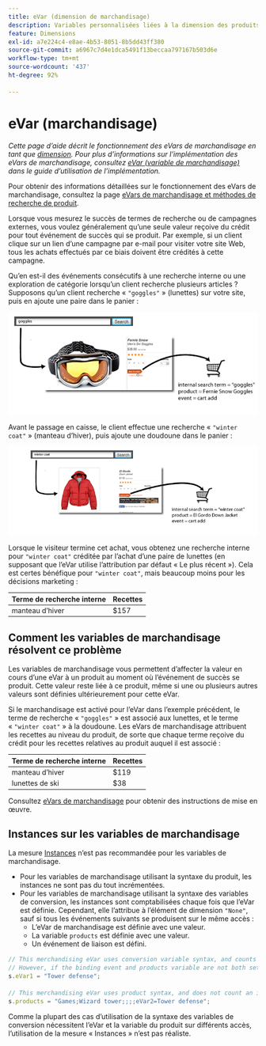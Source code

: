 ```yaml
---
title: eVar (dimension de marchandisage)
description: Variables personnalisées liées à la dimension des produits.
feature: Dimensions
exl-id: a7e224c4-e8ae-4b53-8051-8b5dd43ff380
source-git-commit: a6967c7d4e1dca5491f13beccaa797167b503d6e
workflow-type: tm+mt
source-wordcount: '437'
ht-degree: 92%

---
```


# eVar (marchandisage)

*Cette page d’aide décrit le fonctionnement des eVars de marchandisage en tant que [dimension](overview.md). Pour plus d’informations sur l’implémentation des eVars de marchandisage, consultez [eVar (variable de marchandisage)](/help/implement/vars/page-vars/evar-merchandising.md) dans le guide d’utilisation de l’implémentation.*

Pour obtenir des informations détaillées sur le fonctionnement des eVars de marchandisage, consultez la page [eVars de marchandisage et méthodes de recherche de produit](/help/admin/tools/manage-rs/edit-settings/conversion-var-admin/merchandising-evars.md).

Lorsque vous mesurez le succès de termes de recherche ou de campagnes externes, vous voulez généralement qu’une seule valeur reçoive du crédit pour tout événement de succès qui se produit. Par exemple, si un client clique sur un lien d’une campagne par e-mail pour visiter votre site Web, tous les achats effectués par ce biais doivent être crédités à cette campagne.

Qu’en est-il des événements consécutifs à une recherche interne ou une exploration de catégorie lorsqu’un client recherche plusieurs articles ? Supposons qu’un client recherche « `"goggles"` » (lunettes) sur votre site, puis en ajoute une paire dans le panier :

![Exemple de lunettes](assets/merch-example-goggles.png)

Avant le passage en caisse, le client effectue une recherche « `"winter coat"` » (manteau d’hiver), puis ajoute une doudoune dans le panier :

![Exemple de manteau](assets/merch-example-coat.png)

Lorsque le visiteur termine cet achat, vous obtenez une recherche interne pour `"winter coat"` créditée par l’achat d’une paire de lunettes (en supposant que l’eVar utilise l’attribution par défaut « Le plus récent »). Cela est certes bénéfique pour `"winter coat"`, mais beaucoup moins pour les décisions marketing :

| Terme de recherche interne | Recettes |
|---|---|
| manteau d’hiver | $157 |

## Comment les variables de marchandisage résolvent ce problème

Les variables de marchandisage vous permettent d’affecter la valeur en cours d’une eVar à un produit au moment où l’événement de succès se produit. Cette valeur reste liée à ce produit, même si une ou plusieurs autres valeurs sont définies ultérieurement pour cette eVar.

Si le marchandisage est activé pour l’eVar dans l’exemple précédent, le terme de recherche « `"goggles"` » est associé aux lunettes, et le terme « `"winter coat"` » à la doudoune. Les eVars de marchandisage attribuent les recettes au niveau du produit, de sorte que chaque terme reçoive du crédit pour les recettes relatives au produit auquel il est associé :

| Terme de recherche interne | Recettes |
|---|---|
| manteau d’hiver | $119 |
| lunettes de ski | $38 |

Consultez [eVars de marchandisage](/help/implement/vars/page-vars/evar-merchandising.md) pour obtenir des instructions de mise en œuvre.

## Instances sur les variables de marchandisage

La mesure [Instances](../metrics/instances.md) n’est pas recommandée pour les variables de marchandisage.

* Pour les variables de marchandisage utilisant la syntaxe du produit, les instances ne sont pas du tout incrémentées.
* Pour les variables de marchandisage utilisant la syntaxe des variables de conversion, les instances sont comptabilisées chaque fois que l’eVar est définie. Cependant, elle l’attribue à l’élément de dimension `"None"`, sauf si tous les événements suivants se produisent sur le même accès :
   * L’eVar de marchandisage est définie avec une valeur.
   * La variable `products` est définie avec une valeur.
   * Un événement de liaison est défini.

```js
// This merchandising eVar uses conversion variable syntax, and counts an instance.
// However, if the binding event and products variable are not both set, the instance attributes to "None".
s.eVar1 = "Tower defense";

// This merchandising eVar uses product syntax, and does not count an instance.
s.products = "Games;Wizard tower;;;;eVar2=Tower defense";
```

Comme la plupart des cas d’utilisation de la syntaxe des variables de conversion nécessitent l’eVar et la variable du produit sur différents accès, l’utilisation de la mesure « Instances » n’est pas réaliste.
